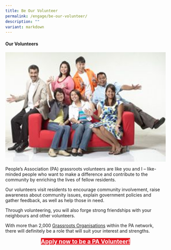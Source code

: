 ```yaml
---
title: Be Our Volunteer
permalink: /engage/be-our-volunteer/
description: ""
variant: markdown
---
```

#### Our Volunteers

<img style="width:600px" align="center" src="/images/our-volunteers_compressed.jpg">
 
People’s Association (PA) grassroots volunteers are like you and I – like-minded people who want to make a difference and contribute to the community by enriching the lives of fellow residents.

Our volunteers visit residents to encourage community involvement, raise awareness about community issues, explain government policies and gather feedback, as well as help those in need.

Through volunteering, you will also forge strong friendships with your neighbours and other volunteers.

With more than 2,000 [Grassroots Organisations](/our-network/grassroots-organisations/grassroots-organisations) within the PA network, there will definitely be a role that will suit your interest and strengths.

<center><a href="https://form.gov.sg/65fbdabba79454b49dcf8643" style="font-size:18px; width:50%; height:40px; background-color:#e21822; color:white" class="bp-button"><b>Apply now to be a PA Volunteer!</b> </a></center>